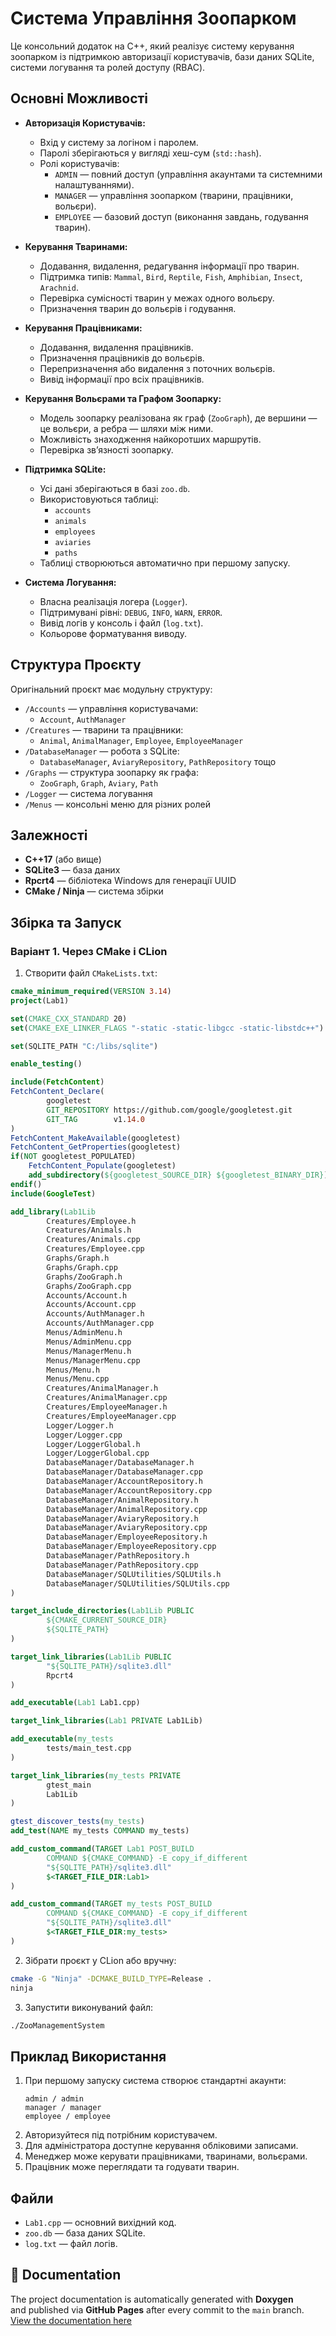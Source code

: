 # Система Управління Зоопарком

Це консольний додаток на C++, який реалізує систему керування зоопарком із підтримкою авторизації користувачів, бази даних SQLite, системи логування та ролей доступу (RBAC).

## Основні Можливості

* **Авторизація Користувачів:**
  * Вхід у систему за логіном і паролем.
  * Паролі зберігаються у вигляді хеш-сум (`std::hash`).
  * Ролі користувачів:
    * `ADMIN` — повний доступ (управління акаунтами та системними налаштуваннями).
    * `MANAGER` — управління зоопарком (тварини, працівники, вольєри).
    * `EMPLOYEE` — базовий доступ (виконання завдань, годування тварин).

* **Керування Тваринами:**
  * Додавання, видалення, редагування інформації про тварин.
  * Підтримка типів: `Mammal`, `Bird`, `Reptile`, `Fish`, `Amphibian`, `Insect`, `Arachnid`.
  * Перевірка сумісності тварин у межах одного вольєру.
  * Призначення тварин до вольєрів і годування.

* **Керування Працівниками:**
  * Додавання, видалення працівників.
  * Призначення працівників до вольєрів.
  * Перепризначення або видалення з поточних вольєрів.
  * Вивід інформації про всіх працівників.

* **Керування Вольєрами та Графом Зоопарку:**
  * Модель зоопарку реалізована як граф (`ZooGraph`), де вершини — це вольєри, а ребра — шляхи між ними.
  * Можливість знаходження найкоротших маршрутів.
  * Перевірка зв’язності зоопарку.

* **Підтримка SQLite:**
  * Усі дані зберігаються в базі `zoo.db`.
  * Використовуються таблиці:
    * `accounts`
    * `animals`
    * `employees`
    * `aviaries`
    * `paths`
  * Таблиці створюються автоматично при першому запуску.

* **Система Логування:**
  * Власна реалізація логера (`Logger`).
  * Підтримувані рівні: `DEBUG`, `INFO`, `WARN`, `ERROR`.
  * Вивід логів у консоль і файл (`log.txt`).
  * Кольорове форматування виводу.

## Структура Проєкту

Оригінальний проєкт має модульну структуру:

* `/Accounts` — управління користувачами:
  * `Account`, `AuthManager`
* `/Creatures` — тварини та працівники:
  * `Animal`, `AnimalManager`, `Employee`, `EmployeeManager`
* `/DatabaseManager` — робота з SQLite:
  * `DatabaseManager`, `AviaryRepository`, `PathRepository` тощо
* `/Graphs` — структура зоопарку як графа:
  * `ZooGraph`, `Graph`, `Aviary`, `Path`
* `/Logger` — система логування
* `/Menus` — консольні меню для різних ролей

## Залежності

* **C++17** (або вище)
* **SQLite3** — база даних
* **Rpcrt4** — бібліотека Windows для генерації UUID
* **CMake / Ninja** — система збірки

## Збірка та Запуск

### Варіант 1. Через CMake і CLion

1. Створити файл `CMakeLists.txt`:

```cmake
cmake_minimum_required(VERSION 3.14)
project(Lab1)

set(CMAKE_CXX_STANDARD 20)
set(CMAKE_EXE_LINKER_FLAGS "-static -static-libgcc -static-libstdc++")

set(SQLITE_PATH "C:/libs/sqlite")

enable_testing()

include(FetchContent)
FetchContent_Declare(
        googletest
        GIT_REPOSITORY https://github.com/google/googletest.git
        GIT_TAG        v1.14.0
)
FetchContent_MakeAvailable(googletest)
FetchContent_GetProperties(googletest)
if(NOT googletest_POPULATED)
    FetchContent_Populate(googletest)
    add_subdirectory(${googletest_SOURCE_DIR} ${googletest_BINARY_DIR})
endif()
include(GoogleTest)

add_library(Lab1Lib
        Creatures/Employee.h
        Creatures/Animals.h
        Creatures/Animals.cpp
        Creatures/Employee.cpp
        Graphs/Graph.h
        Graphs/Graph.cpp
        Graphs/ZooGraph.h
        Graphs/ZooGraph.cpp
        Accounts/Account.h
        Accounts/Account.cpp
        Accounts/AuthManager.h
        Accounts/AuthManager.cpp
        Menus/AdminMenu.h
        Menus/AdminMenu.cpp
        Menus/ManagerMenu.h
        Menus/ManagerMenu.cpp
        Menus/Menu.h
        Menus/Menu.cpp
        Creatures/AnimalManager.h
        Creatures/AnimalManager.cpp
        Creatures/EmployeeManager.h
        Creatures/EmployeeManager.cpp
        Logger/Logger.h
        Logger/Logger.cpp
        Logger/LoggerGlobal.h
        Logger/LoggerGlobal.cpp
        DatabaseManager/DatabaseManager.h
        DatabaseManager/DatabaseManager.cpp
        DatabaseManager/AccountRepository.h
        DatabaseManager/AccountRepository.cpp
        DatabaseManager/AnimalRepository.h
        DatabaseManager/AnimalRepository.cpp
        DatabaseManager/AviaryRepository.h
        DatabaseManager/AviaryRepository.cpp
        DatabaseManager/EmployeeRepository.h
        DatabaseManager/EmployeeRepository.cpp
        DatabaseManager/PathRepository.h
        DatabaseManager/PathRepository.cpp
        DatabaseManager/SQLUtilities/SQLUtils.h
        DatabaseManager/SQLUtilities/SQLUtils.cpp
)

target_include_directories(Lab1Lib PUBLIC
        ${CMAKE_CURRENT_SOURCE_DIR}
        ${SQLITE_PATH}
)

target_link_libraries(Lab1Lib PUBLIC
        "${SQLITE_PATH}/sqlite3.dll"
        Rpcrt4
)

add_executable(Lab1 Lab1.cpp)

target_link_libraries(Lab1 PRIVATE Lab1Lib)

add_executable(my_tests
        tests/main_test.cpp
)

target_link_libraries(my_tests PRIVATE
        gtest_main
        Lab1Lib
)

gtest_discover_tests(my_tests)
add_test(NAME my_tests COMMAND my_tests)

add_custom_command(TARGET Lab1 POST_BUILD
        COMMAND ${CMAKE_COMMAND} -E copy_if_different
        "${SQLITE_PATH}/sqlite3.dll"
        $<TARGET_FILE_DIR:Lab1>
)

add_custom_command(TARGET my_tests POST_BUILD
        COMMAND ${CMAKE_COMMAND} -E copy_if_different
        "${SQLITE_PATH}/sqlite3.dll"
        $<TARGET_FILE_DIR:my_tests>
)
```

2. Зібрати проєкт у CLion або вручну:

```bash
cmake -G "Ninja" -DCMAKE_BUILD_TYPE=Release .
ninja
```

3. Запустити виконуваний файл:

```bash
./ZooManagementSystem
```

## Приклад Використання

1. При першому запуску система створює стандартні акаунти:
   ```
   admin / admin
   manager / manager
   employee / employee
   ```
2. Авторизуйтеся під потрібним користувачем.
3. Для адміністратора доступне керування обліковими записами.
4. Менеджер може керувати працівниками, тваринами, вольєрами.
5. Працівник може переглядати та годувати тварин.

## Файли

* `Lab1.cpp` — основний вихідний код.
* `zoo.db` — база даних SQLite.
* `log.txt` — файл логів.

## 📘 Documentation
The project documentation is automatically generated with **Doxygen**  
and published via **GitHub Pages** after every commit to the `main` branch.  
[View the documentation here](https://denysfreiuk.github.io/unit-tests/)
